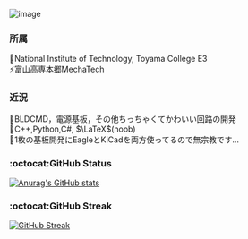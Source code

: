 ![image](https://user-images.githubusercontent.com/80198387/208290221-0fe6b013-559d-461d-8993-49349cebd747.png)

### 所属
🔭National Institute of Technology, Toyama College E3<br>
⚡富山高専本郷MechaTech

### 近況
🌱BLDCMD，電源基板，その他ちっちゃくてかわいい回路の開発<br>
💬C++,Python,C#, $\LaTeX$(noob)<br>
🤔1枚の基板開発にEagleとKiCadを両方使ってるので無宗教です...

### :octocat:GitHub Status<br>
[![Anurag's GitHub stats](https://github-readme-stats.vercel.app/api?username=issaimaru&theme=tokyonight)](https://github.com/issaimaru/github-readme-stats)

### :octocat:GitHub Streak<br>
[![GitHub Streak](http://github-readme-streak-stats.herokuapp.com?user=issaimaru&theme=tokyonight&hide_border=true)](https://git.io/streak-stats)<br>

<!--
**Issaimaru/Issaimaru** is a ✨ _special_ ✨ repository because its `README.md` (this file) appears on your GitHub profile.

Here are some ideas to get you started:

- 🔭 I’m currently working on ...
- 🌱 I’m currently learning ...
- 👯 I’m looking to collaborate on ...
- 🤔 I’m looking for help with ...
- 💬 Ask me about ...
- 📫 How to reach me: ...
- 😄 Pronouns: ...
- ⚡ Fun fact: ...
-->

